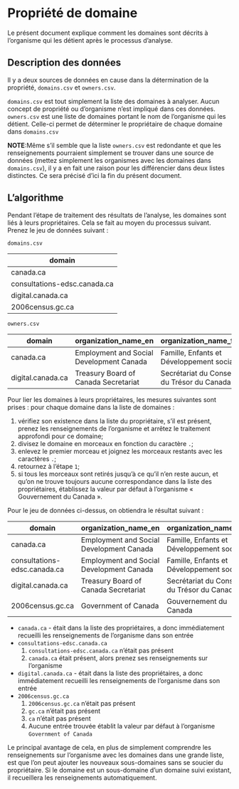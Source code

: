 # Propriété de domaine

Le présent document explique comment les domaines sont décrits à l’organisme qui les détient après le processus d’analyse.


## Description des données

Il y a deux sources de données en cause dans la détermination de la propriété, `domains.csv` et `owners.csv`.

`domains.csv` est tout simplement la liste des domaines à analyser. Aucun concept de propriété ou d’organisme n’est impliqué dans ces données.  
`owners.csv` est une liste de domaines portant le nom de l’organisme qui les détient. Celle-ci permet de déterminer le propriétaire de chaque domaine dans `domains.csv`

**NOTE**:Même s’il semble que la liste `owners.csv` est redondante et que les renseignements pourraient simplement se trouver dans une source de données (mettez simplement les organismes avec les domaines dans `domains.csv`), il y a en fait une raison pour les différencier dans deux listes distinctes. Ce sera précisé d’ici la fin du présent document.

## L’algorithme

Pendant l’étape de traitement des résultats de l’analyse, les domaines sont liés à leurs propriétaires. Cela se fait au moyen du processus suivant.
Prenez le jeu de données suivant :

`domains.csv`

| domain                       |
| ---------------------------- |
| canada.ca                    |
| consultations-edsc.canada.ca |
| digital.canada.ca            |
| 2006census.gc.ca             |

`owners.csv`

| domain            | organization_name_en                     | organization_name_fr                         |
| ----------------- | ---------------------------------------- | -------------------------------------------- |
| canada.ca         | Employment and Social Development Canada | Famille, Enfants et Développement social     |
| digital.canada.ca | Treasury Board of Canada Secretariat     | Secrétariat du Conseil du Trésor du Canada   |

Pour lier les domaines à leurs propriétaires, les mesures suivantes sont prises :
pour chaque domaine dans la liste de domaines :

1. vérifiez son existence dans la liste du propriétaire, s’il est présent, prenez les renseignements de l’organisme et arrêtez le traitement approfondi pour ce domaine;
2. divisez le domaine en morceaux en fonction du caractère `.`;
3. enlevez le premier morceau et joignez les morceaux restants avec les caractères  `.`;
4. retournez à l’étape  `1`;
5. si tous les morceaux sont retirés jusqu’à ce qu’il n’en reste aucun, et qu’on ne trouve toujours aucune correspondance dans la liste des propriétaires, établissez la valeur par défaut à l’organisme « Gouvernement du Canada ».

Pour le jeu de données ci-dessus, on obtiendra le résultat suivant :

| domain                       | organization_name_en                     | organization_name_fr                         |
| ---------------------------- | ---------------------------------------- | -------------------------------------------- |
| canada.ca                    | Employment and Social Development Canada | Famille, Enfants et Développement social     |
| consultations-edsc.canada.ca | Employment and Social Development Canada | Famille, Enfants et Développement social     |
| digital.canada.ca            | Treasury Board of Canada Secretariat     | Secrétariat du Conseil du Trésor du Canada   |
| 2006census.gc.ca             | Government of Canada                     | Gouvernement du Canada                       |

* `canada.ca` - était dans la liste des propriétaires, a donc immédiatement recueilli les renseignements de l’organisme dans son entrée
* `consultations-edsc.canada.ca`
    1. `consultations-edsc.canada.ca` n’était pas présent
    2. `canada.ca` était présent, alors prenez ses renseignements sur l’organisme
* `digital.canada.ca` - était dans la liste des propriétaires, a donc immédiatement recueilli les renseignements de l’organisme dans son entrée
* `2006census.gc.ca`
    1. `2006census.gc.ca` n’était pas présent
    2. `gc.ca` n’était pas présent
    3. `ca` n’était pas présent
    4. Aucune entrée trouvée établit la valeur par défaut à l’organisme `Government of Canada`

Le principal avantage de cela, en plus de simplement comprendre les renseignements sur l’organisme avec les domaines dans une grande liste, est que l’on peut ajouter les nouveaux sous-domaines sans se soucier du propriétaire.
Si le domaine est un sous-domaine d’un domaine suivi existant, il recueillera les renseignements automatiquement.
